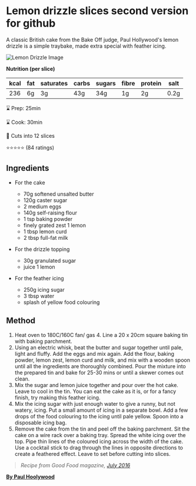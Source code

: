 # Lemon drizzle slices second version for github
A classic British cake from the Bake Off judge, Paul Hollywood's lemon drizzle is a simple traybake, made extra special with feather icing.

![Lemon Drizzle Image](https://images.immediate.co.uk/production/volatile/sites/30/2020/08/lemon-drizzle-slices-ef377c7.jpg?quality=90&webp=true&resize=300,272)

**Nutrition (per slice)**

kcal | fat | saturates | carbs | sugars | fibre | protein | salt |
-----|-----|-----------|-------|--------|-------|---------|------|
236|6g|3g|43g|34g|1g|2g|0.2g|

⌛ Prep: 25min

⌛ Cook: 30min

🍴 Cuts into 12 slices

⭐⭐⭐⭐⭐ (84 ratings)

## Ingredients

* For the cake
    * 70g softened unsalted butter
    * 120g caster sugar
    * 2 medium eggs
    * 140g self-raising flour
    * 1 tsp baking powder
    * finely grated zest 1 lemon
    * 1 tbsp lemon curd
    * 2 tbsp full-fat milk

* For the drizzle topping
    * 30g granulated sugar
    * juice 1 lemon

* For the feather icing
    * 250g icing sugar
    * 3 tbsp water
    * splash of yellow food colouring

## Method
1. Heat oven to 180C/160C fan/ gas 4. Line a 20 x 20cm square baking tin with baking parchment.
2. Using an electric whisk, beat the butter and sugar together until pale, light and fluffy. Add the eggs and mix again. Add the flour, baking powder, lemon zest, lemon curd and milk, and mix with a wooden spoon until all the ingredients are thoroughly combined. Pour the mixture into the prepared tin and bake for 25-30 mins or until a skewer comes out clean.
3. Mix the sugar and lemon juice together and pour over the hot cake. Leave to cool in the tin. You can eat the cake as it is, or for a fancy finish, try making this feather icing.
4. Mix the icing sugar with just enough water to give a runny, but not watery, icing. Put a small amount of icing in a separate bowl. Add a few drops of the food colouring to the icing until pale yellow. Spoon into a disposable icing bag.
5. Remove the cake from the tin and peel off the baking parchment. Sit the cake on a wire rack over a baking tray. Spread the white icing over the top. Pipe thin lines of the coloured icing across the width of the cake. Use a cocktail stick to drag through the lines in opposite directions to create a feathered effect. Leave to set before cutting into slices.

> *Recipe from Good Food magazine, [July 2016](https://www.bbcgoodfood.com/search/recipes/date/1467327600)*

**[By Paul Hoolywood](https://www.bbcgoodfood.com/author/paulhollywood)**
